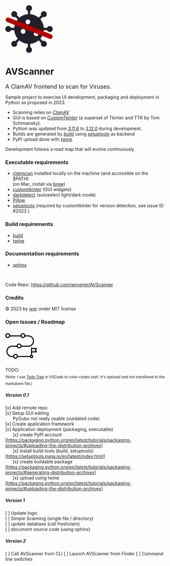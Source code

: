 <img src="doc/img/AVScanner.png" width="150">

# AVScanner

<span style="font-size: 130%">A ClamAV frontend to scan for Viruses.</span>

Sample project to exercise UI development, packaging and deployment in Python as proposed in 2023.

- Scanning relies on [_ClamAV_](https://www.clamav.net/)
- GUI is based on [_CustomTkinter_](https://customtkinter.tomschimansky.com) (a superset of Tkinter and TTK by Tom Schimansky).
- Python was updated from [_3.11.6_](https://docs.python.org/3.11/) to [_3.12.0_](https://docs.python.org/3.12/) during development.
- Builds are generated by [_build_](https://pypa-build.readthedocs.io/en/stable/index.html) using [_setuptools_](https://setuptools.pypa.io/en/latest/index.html) as backend
- PyPI upload done with [_twine_](https://twine.readthedocs.io/en/latest/)

Development follows a road map that will evolve continuously.

### Executable requirements

- [clamscan](https://www.clamav.net/) installed locally on the machine (and accessible on the $PATH)</br>
  (on Mac, install via [brew](https://formulae.brew.sh/formula/clamav#default))
- [customtkinter](https://customtkinter.tomschimansky.com/documentation/widgets) (GUI widgets)
- [darkdetect](https://github.com/albertosottile/darkdetect) (autoselect light/dark mode)
- [Pillow](https://pillow.readthedocs.io/en/stable/reference/Image.html)
- [setuptools](https://pypi.org/project/setuptools/) (required by customtkinter for version detection, see issue ID #2023 )

### Build requirements

- [build](https://pypi.org/project/build/)
- [twine](https://pypi.org/project/twine/)

### Documentation requirements

- [sphinx](https://pypi.org/project/Sphinx/)

<br>

Code Repo: https://github.com/wrogner/AVScanner

### Credits

&copy; 2023 by [_war_](https://github.com/wrogner) under MIT license

### Open Issues / Roadmap

<img src="doc/img/roadmap.png" width="100">

TODO:<br>
<sub>(Note: I use [Todo Tree](https://marketplace.visualstudio.com/items?itemName=Gruntfuggly.todo-tree) in VSCode to color-codes stati. It's optional and not transfered to the markdown file.)</sub>

##### Version 0.1

[x] Add remote repo<br>
[x] Setup GUI editing<br>
&nbsp;&nbsp;&nbsp;&nbsp;&nbsp;&nbsp;PyGubu not really usable (outdated code)<br>
[x] Create application framework<br>
[x] Application deployment (packaging, executable)<br>
&nbsp;&nbsp;&nbsp;&nbsp;&nbsp;&nbsp;[x] create PyPI account [https://packaging.python.org/en/latest/tutorials/packaging-projects/#uploading-the-distribution-archives]<br>
&nbsp;&nbsp;&nbsp;&nbsp;&nbsp;&nbsp;[x] install build tools (build, setuptools) [https://setuptools.pypa.io/en/latest/index.html]<br>
&nbsp;&nbsp;&nbsp;&nbsp;&nbsp;&nbsp;[x] create buildable package [https://packaging.python.org/en/latest/tutorials/packaging-projects/#generating-distribution-archives]<br>
&nbsp;&nbsp;&nbsp;&nbsp;&nbsp;&nbsp;[x] upload using twine [https://packaging.python.org/en/latest/tutorials/packaging-projects/#uploading-the-distribution-archives]<br>

##### Version 1

[ ] Update logic<br>
[ ] Simple Scanning (single file / directory)<br>
[ ] update database (call freshclam)<br>
[ ] document source code (using sphinx)<br>

##### Version 2

[ ] Call AVScanner from CLI
[ ] Launch AVScanner from Finder
[ ] Command line switches